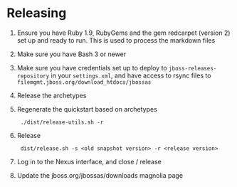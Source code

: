 Releasing
=========

1. Ensure you have Ruby 1.9, RubyGems and the gem redcarpet (version 2) set up and ready to run. This is used to process the markdown files
2. Make sure you have Bash 3 or newer
3. Make sure you have credentials set up to deploy to `jboss-releases-repository` in your `settings.xml`, and have access to rsync files to `filemgmt.jboss.org/download_htdocs/jbossas`
4. Release the archetypes
5. Regenerate the quickstart based on archetypes

        ./dist/release-utils.sh -r

6. Release

        dist/release.sh -s <old snapshot version> -r <release version>

7. Log in to the Nexus interface, and close / release 
        
8. Update the jboss.org/jbossas/downloads magnolia page
